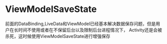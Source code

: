 # ViewModelSaveState
前面的DataBinding,LiveData和ViewModel已经基本解决数据保存问题，但是用户在长时间不使用或者在不保留后台以及限制后台进程情况下，
Activity还是会被杀死，这时候使用ViewModelSaveState进行增强保存
